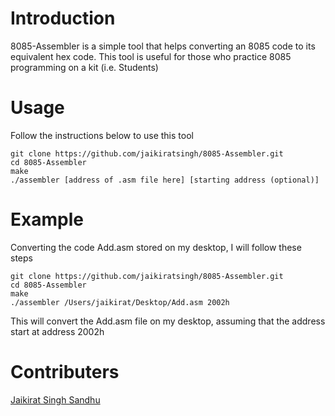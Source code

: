 # Introduction
8085-Assembler is a simple tool that helps converting an 8085 code to its equivalent hex code.
This tool is useful for those who practice 8085 programming on a kit (i.e. Students)

# Usage
Follow the instructions below to use this tool
```
git clone https://github.com/jaikiratsingh/8085-Assembler.git
cd 8085-Assembler
make
./assembler [address of .asm file here] [starting address (optional)]
```

# Example
Converting the code Add.asm stored on my desktop, I will follow these steps
```
git clone https://github.com/jaikiratsingh/8085-Assembler.git
cd 8085-Assembler
make
./assembler /Users/jaikirat/Desktop/Add.asm 2002h
```
This will convert the Add.asm file on my desktop, assuming that the address start at address 2002h

# Contributers
[Jaikirat Singh Sandhu](https://github.com/jaikiratsingh)
